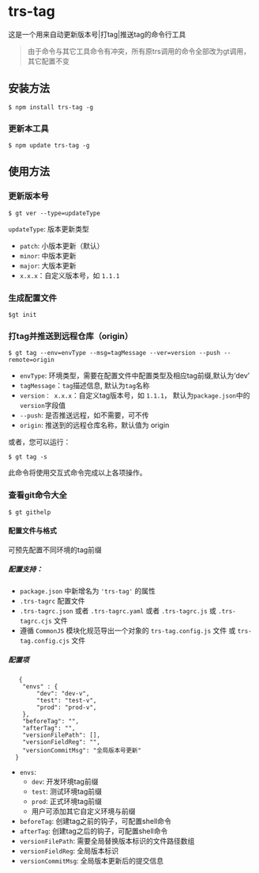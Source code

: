 # trs-tag

这是一个用来自动更新版本号|打tag|推送tag的命令行工具

> 由于命令与其它工具命令有冲突，所有原trs调用的命令全部改为gt调用，其它配置不变

## 安装方法

```
$ npm install trs-tag -g

```

### 更新本工具

```
$ npm update trs-tag -g

```

## 使用方法

### 更新版本号

```
$ gt ver --type=updateType      
```

`updateType`: 版本更新类型

* `patch`: 小版本更新（默认）
* `minor`: 中版本更新
* `major`: 大版本更新
* `x.x.x`：自定义版本号，如 `1.1.1`

### 生成配置文件

```
$gt init
```
### 打tag并推送到远程仓库（origin）

```
$ gt tag --env=envType --msg=tagMessage --ver=version --push --remote=origin
```

* `envType`: 环境类型，需要在配置文件中配置类型及相应tag前缀,默认为‘dev’
* `tagMessage`：`tag`描述信息, 默认为`tag`名称
* `version： x.x.x`：自定义tag版本号，如 `1.1.1`， 默认为`package.json`中的`version`字段值
* `--push`: 是否推送远程，如不需要，可不传
* `origin`: 推送到的远程仓库名称，默认值为 origin

或者，您可以运行：

```
$ gt tag -s
```

此命令将使用交互式命令完成以上各项操作。

### 查看git命令大全

```
$ gt githelp
```

#### 配置文件与格式

可预先配置不同环境的tag前缀

##### 配置支持：
* `package.json` 中新增名为 `'trs-tag'` 的属性
* `.trs-tagrc` 配置文件
* `.trs-tagrc.json` 或者 `.trs-tagrc.yaml` 或者 `.trs-tagrc.js` 或 `.trs-tagrc.cjs` 文件
* 遵循 `CommonJS` 模块化规范导出一个对象的 `trs-tag.config.js` 文件 或 `trs-tag.config.cjs` 文件


##### 配置项

```
   {
    "envs" : {
        "dev": "dev-v",
        "test": "test-v",
        "prod": "prod-v",
    },
    "beforeTag": "",
    "afterTag": "",
    "versionFilePath": [],
    "versionFieldReg": "",
    "versionCommitMsg": "全局版本号更新"
  }

```
  * `envs`:
    * `dev`: 开发环境tag前缀
    * `test`: 测试环境tag前缀
    * `prod`: 正式环境tag前缀
    * 用户可添加其它自定义环境与前缀
  * `beforeTag`: 创建tag之前的钩子，可配置shell命令
  * `afterTag`: 创建tag之后的钩子，可配置shell命令
  * `versionFilePath`: 需要全局替换版本标识的文件路径数组
  * `versionFieldReg`: 全局版本标识
  * `versionCommitMsg`: 全局版本更新后的提交信息
 

